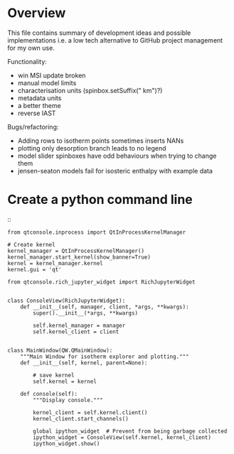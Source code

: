 # Overview

This file contains summary of development ideas and possible implementations
i.e. a low tech alternative to GitHub project management for my own use.


Functionality:
 - win MSI update broken
 - manual model limits
 - characterisation units (spinbox.setSuffix(" km")?)
 - metadata units
 - a better theme
 - reverse IAST

Bugs/refactoring:
- Adding rows to isotherm points sometimes inserts NANs
- plotting only desorption branch leads to no legend
- model slider spinboxes have odd behaviours when trying to change them
- jensen-seaton models fail for isosteric enthalpy with example data

# Create a python command line

::

    from qtconsole.inprocess import QtInProcessKernelManager

    # Create kernel
    kernel_manager = QtInProcessKernelManager()
    kernel_manager.start_kernel(show_banner=True)
    kernel = kernel_manager.kernel
    kernel.gui = 'qt'

    from qtconsole.rich_jupyter_widget import RichJupyterWidget


    class ConsoleView(RichJupyterWidget):
        def __init__(self, manager, client, *args, **kwargs):
            super().__init__(*args, **kwargs)

            self.kernel_manager = manager
            self.kernel_client = client


    class MainWindow(QW.QMainWindow):
        """Main Window for isotherm explorer and plotting."""
        def __init__(self, kernel, parent=None):

            # save kernel
            self.kernel = kernel

        def console(self):
            """Display console."""

            kernel_client = self.kernel.client()
            kernel_client.start_channels()

            global ipython_widget  # Prevent from being garbage collected
            ipython_widget = ConsoleView(self.kernel, kernel_client)
            ipython_widget.show()

